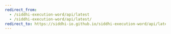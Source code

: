 ```yaml
---
redirect_from:
  - /siddhi-execution-word/api/latest
  - /siddhi-execution-word/api/latest/
redirect_to: https://siddhi-io.github.io/siddhi-execution-word/api/latest/
---
```

